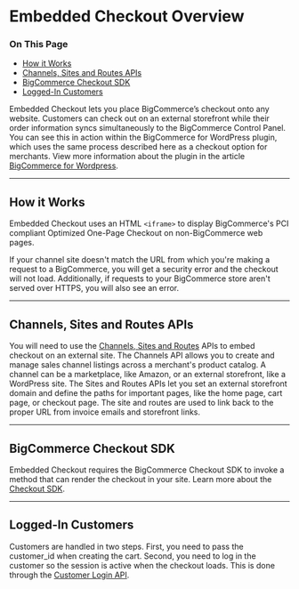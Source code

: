 # Embedded Checkout Overview 

<div class="otp" id="no-index">

### On This Page
- [How it Works](#how-it-works)
- [Channels, Sites and Routes APIs](#channels-sites-and-routes-apis)
- [BigCommerce Checkout SDK](#bigcommerce-checkout-sdk)
- [Logged-In Customers](#logged-in-customers)

</div>

Embedded Checkout lets you place BigCommerce’s checkout onto any website. Customers can check out on an external storefront while their order information syncs simultaneously to the BigCommerce Control Panel. You can see this in action within the BigCommerce for WordPress plugin, which uses the same process described here as a checkout option for merchants. View more information about the plugin in the article [BigCommerce for Wordpress](https://developer.bigcommerce.com/bigcommerce-for-wordpress/getting-started/introduction).

---

<a id="how-it-works"></a>


## How it Works

Embedded Checkout uses an HTML `<iframe>` to display BigCommerce's PCI compliant Optimized One-Page Checkout on non-BigCommerce web pages.

If your channel site doesn't match the URL from which you're making a request to a BigCommerce, you will get a security error and the checkout will not load. Additionally, if requests to your BigCommerce store aren't served over HTTPS, you will also see an error.

---

<a id="channels-sites-and-routes-apis"></a>

## Channels, Sites and Routes APIs

You will need to use the [Channels, Sites and Routes](https://developer.bigcommerce.com/api-reference/cart-checkout/channels-listings-api) APIs to embed checkout on an external site. The Channels API allows you to create and manage sales channel listings across a merchant's product catalog. A channel can be a marketplace, like Amazon, or an external storefront, like a WordPress site. The Sites and Routes APIs let you set an external storefront domain and define the paths for important pages, like the home page, cart page, or checkout page. The site and routes are used to link back to the proper URL from invoice emails and storefront links.

---

<a id="bigcommerce-checkout-sdk"></a>

## BigCommerce Checkout SDK

Embedded Checkout requires the BigCommerce Checkout SDK to invoke a method that can render the checkout in your site. Learn more about the [Checkout SDK](https://developer.bigcommerce.com/api-docs/cart-and-checkout/checkout-sdk).

---

<a id="embedded-logged-in-customers"></a>

## Logged-In Customers

Customers are handled in two steps. First, you need to pass the customer_id when creating the cart. Second, you need to log in the customer so the session is active when the checkout loads. This is done through the [Customer Login API](https://developer.bigcommerce.com/api-docs/customers/customer-login-api).

